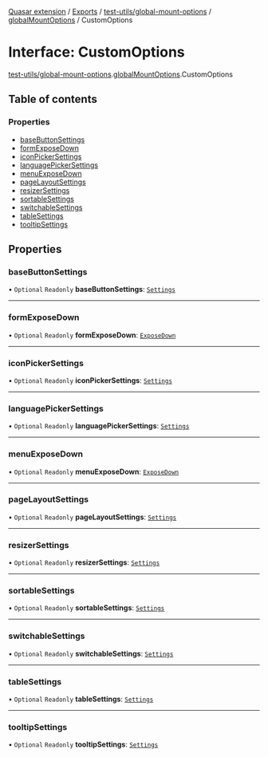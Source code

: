 [Quasar extension](../index.md) / [Exports](../modules.md) / [test-utils/global-mount-options](../modules/test_utils_global_mount_options.md) / [globalMountOptions](../modules/test_utils_global_mount_options.globalMountOptions.md) / CustomOptions

# Interface: CustomOptions

[test-utils/global-mount-options](../modules/test_utils_global_mount_options.md).[globalMountOptions](../modules/test_utils_global_mount_options.globalMountOptions.md).CustomOptions

## Table of contents

### Properties

- [baseButtonSettings](test_utils_global_mount_options.globalMountOptions.CustomOptions.md#basebuttonsettings)
- [formExposeDown](test_utils_global_mount_options.globalMountOptions.CustomOptions.md#formexposedown)
- [iconPickerSettings](test_utils_global_mount_options.globalMountOptions.CustomOptions.md#iconpickersettings)
- [languagePickerSettings](test_utils_global_mount_options.globalMountOptions.CustomOptions.md#languagepickersettings)
- [menuExposeDown](test_utils_global_mount_options.globalMountOptions.CustomOptions.md#menuexposedown)
- [pageLayoutSettings](test_utils_global_mount_options.globalMountOptions.CustomOptions.md#pagelayoutsettings)
- [resizerSettings](test_utils_global_mount_options.globalMountOptions.CustomOptions.md#resizersettings)
- [sortableSettings](test_utils_global_mount_options.globalMountOptions.CustomOptions.md#sortablesettings)
- [switchableSettings](test_utils_global_mount_options.globalMountOptions.CustomOptions.md#switchablesettings)
- [tableSettings](test_utils_global_mount_options.globalMountOptions.CustomOptions.md#tablesettings)
- [tooltipSettings](test_utils_global_mount_options.globalMountOptions.CustomOptions.md#tooltipsettings)

## Properties

### baseButtonSettings

• `Optional` `Readonly` **baseButtonSettings**: [`Settings`](components_BaseButton_extras.BaseButton.Settings.md)

___

### formExposeDown

• `Optional` `Readonly` **formExposeDown**: [`ExposeDown`](components_Form_extras.Form.ExposeDown.md)

___

### iconPickerSettings

• `Optional` `Readonly` **iconPickerSettings**: [`Settings`](components_IconPicker_extras.IconPicker.Settings.md)

___

### languagePickerSettings

• `Optional` `Readonly` **languagePickerSettings**: [`Settings`](components_LanguagePicker_extras.LanguagePicker.Settings.md)

___

### menuExposeDown

• `Optional` `Readonly` **menuExposeDown**: [`ExposeDown`](components_Menu_extras.Menu.ExposeDown.md)

___

### pageLayoutSettings

• `Optional` `Readonly` **pageLayoutSettings**: [`Settings`](components_PageLayout_extras.PageLayout.Settings.md)

___

### resizerSettings

• `Optional` `Readonly` **resizerSettings**: [`Settings`](components_Resizer_extras.Resizer.Settings.md)

___

### sortableSettings

• `Optional` `Readonly` **sortableSettings**: [`Settings`](components_Sortable_extras.Sortable.Settings.md)

___

### switchableSettings

• `Optional` `Readonly` **switchableSettings**: [`Settings`](components_Switchable_extras.Switchable.Settings.md)

___

### tableSettings

• `Optional` `Readonly` **tableSettings**: [`Settings`](components_Table_extras.Table.Settings.md)

___

### tooltipSettings

• `Optional` `Readonly` **tooltipSettings**: [`Settings`](components_Tooltip_extras.Tooltip.Settings.md)

